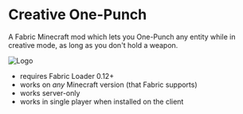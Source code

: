 # Creative One-Punch

A Fabric Minecraft mod which lets you One-Punch any entity while in creative mode, as long as you don't hold a weapon.

![Logo](BHuehD2.png)

* requires Fabric Loader 0.12+
* works on *any* Minecraft version (that Fabric supports)
* works server-only
* works in single player when installed on the client